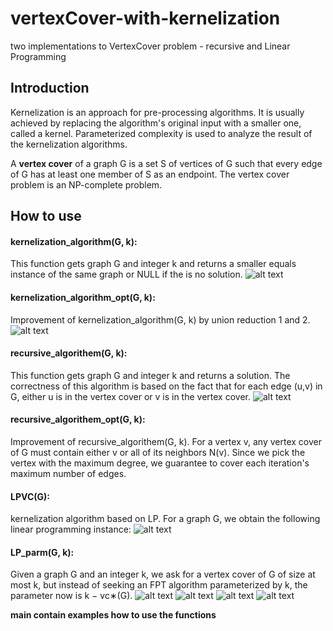 # vertexCover-with-kernelization
two implementations to VertexCover problem - recursive and Linear Programming

## Introduction
Kernelization is an approach for pre-processing algorithms. It is usually achieved by
replacing the algorithm's original input with a smaller one, called a kernel.
Parameterized complexity is used to analyze the result of the kernelization
algorithms.

A **vertex cover** of a graph G is a set S of vertices of G such that every edge of G has at least one member of S as an endpoint.
The vertex cover problem is an NP-complete problem.

## How to use
#### kernelization_algorithm(G, k):
  This function gets graph G and integer k and returns a smaller equals instance of the same graph or NULL if the is no solution.
  ![alt text](https://github.com/ofekbenda/vertexCover-with-kernelization/tree/master/imgs_for_readme/kernelization1.png?raw=true)

#### kernelization_algorithm_opt(G, k):
  Improvement of kernelization_algorithm(G, k) by union reduction 1 and 2.
    ![alt text](https://github.com/ofekbenda/vertexCover-with-kernelization/tree/master/imgs_for_readme/kernelization_improvement.png?raw=true)
    
#### recursive_algorithem(G, k):
  This function gets graph G and integer k and returns a solution. The correctness of this algorithm is based on the fact that for each edge (u,v) in G, either
u is in the vertex cover or v is in the vertex cover.
![alt text](https://github.com/ofekbenda/vertexCover-with-kernelization/tree/master/imgs_for_readme/recursive.png?raw=true)

#### recursive_algorithem_opt(G, k):
  Improvement of recursive_algorithem(G, k).
  For a vertex v, any vertex cover of G must contain either v or all of its neighbors N(v).
  Since we pick the vertex with the maximum degree, we guarantee to cover each iteration's maximum number of edges.  

#### LPVC(G):
  kernelization algorithm based on LP. For a graph G, we obtain the following linear programming instance:
  ![alt text](https://github.com/ofekbenda/vertexCover-with-kernelization/tree/master/imgs_for_readme/LP.png?raw=true)
  
#### LP_parm(G, k):
  Given a graph G and an integer k, we ask for a vertex cover of G of size at most k, but instead of seeking an FPT
algorithm parameterized by k, the parameter now is k − vc∗(G).
    ![alt text](https://github.com/ofekbenda/vertexCover-with-kernelization/tree/master/imgs_for_readme/VC_above_LP.png?raw=true)
    ![alt text](https://github.com/ofekbenda/vertexCover-with-kernelization/tree/master/imgs_for_readme/vc4.png?raw=true)
    ![alt text](https://github.com/ofekbenda/vertexCover-with-kernelization/tree/master/imgs_for_readme/vc5.png?raw=true)
    ![alt text](https://github.com/ofekbenda/vertexCover-with-kernelization/tree/master/imgs_for_readme/vc3.8.png?raw=true)
    
    
  **main contain examples how to use the functions**

